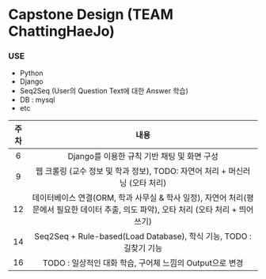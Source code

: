 # Capstone Design (TEAM ChattingHaeJo)

### USE
- Python
- Django
- Seq2Seq (User의 Question Text에 대한 Answer 학습)
- DB : mysql
- etc


|주차|내용|
|:-------:|:-----:
|6|Django를 이용한 규칙 기반 채팅 및 화면 구성
|9|웹 크롤링 (교수 정보 및 학과 정보), TODO: 자연어 처리 + 머신러닝 (오타 처리)
|12|데이터베이스 연결(ORM, 학과 사무실 & 학사 일정), 자연어 처리(평문에서 필요한 데이터 추출, 의도 파악), 오타 처리 (오타 처리 + 띄어쓰기)
|14|Seq2Seq + Rule-based(Load Database), 학식 기능, TODO : 길찾기 기능
|16|TODO : 일상적인 대화 학습, 구어체 느낌의 Output으로 변경
